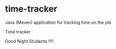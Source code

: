 # time-tracker
Java (Maven) application for tracking time on the job

Time tracker

Good Night Students !!!!

